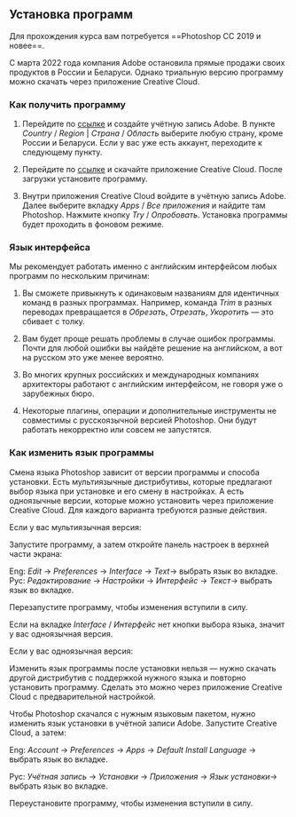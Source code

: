 ## Установка программ  

Для прохождения курса вам потребуется ==Photoshop CC 2019 и новее==.

С марта 2022 года компания Adobe остановила прямые продажи своих продуктов в России и Беларуси. Однако триальную версию программу можно скачать через приложение Creative Cloud.

### Как получить программу

1. Перейдите по [ссылке](https://account.adobe.com/) и создайте учётную запись Adobe. В пункте _Country_ / _Region_ | _Страна_ / _Область_ выберите любую страну, кроме России и Беларуси. Если у вас уже есть аккаунт, переходите к следующему пункту.

2. Перейдите по [ссылке](https://creativecloud.adobe.com/en/apps/download/creative-cloud) и скачайте приложение Creative Cloud. После загрузки установите программу.

3. Внутри приложения Creative Cloud войдите в учётную запись Adobe. Далее выберите вкладку _Apps_ / _Все приложения_ и найдите там Photoshop. Нажмите кнопку _Try_ / _Опробовать_. Установка программы будет проходить в фоновом режиме.

### Язык интерфейса

Мы рекомендует работать именно с английским интерфейсом любых программ по нескольким причинам:  

1. Вы сможете привыкнуть к одинаковым названиям для идентичных команд в разных программах. Например, команда _Trim_ в разных переводах превращается в _Обрезать_, _Отрезать_, _Укоротить_ — это сбивает с толку.

2. Вам будет проще решать проблемы в случае ошибок программы. Почти для любой ошибки вы найдёте решение на английском, а вот на русском это уже менее вероятно.

3. Во многих крупных российских и международных компаниях архитекторы работают с английским интерфейсом, не говоря уже о зарубежных бюро.

4. Некоторые плагины, операции и дополнительные инструменты не совместимы с русскоязычной версией Photoshop. Они будут работать некорректно или совсем не запустятся.

### Как изменить язык программы

Смена языка Photoshop зависит от версии программы и способа установки. Есть мультиязычные дистрибутивы, которые предлагают выбор языка при установке и его смену в настройках. А есть одноязычные версии, которые можно установить через приложение Creative Cloud. Для каждого варианта требуются разные действия.

Если у вас мультиязычная версия:

Запустите программу, а затем откройте панель настроек в верхней части экрана:

Eng: _Edit_ → _Preferences_ → _Interface_ → _Text_→ выбрать язык во вкладке.  
Рус: _Редактирование_ → _Настройки_ → _Интерфейс_ → _Текст_→ выбрать язык во вкладке.

Перезапустите программу, чтобы изменения вступили в силу.

Если на вкладке _Interface_ / _Интерфейс_ нет кнопки выбора языка, значит у вас одноязычная версия.

Если у вас одноязычная версия:

Изменить язык программы после установки нельзя — нужно скачать другой дистрибутив с поддержкой нужного языка и повторно установить программу. Сделать это можно через приложение Creative Cloud с предварительной настройкой.

Чтобы Photoshop скачался с нужным языковым пакетом, нужно изменить язык установки в учётной записи Adobe. Запустите Creative Cloud, а затем:

Eng: _Account_ → _Preferences_ → _Apps_ → _Default Install Language_ → выбрать язык во вкладке.

Рус: _Учётная запись_ → _Установки_ → _Приложения_ → _Язык установки_→ выбрать язык во вкладке.

Переустановите программу, чтобы изменения вступили в силу.  
